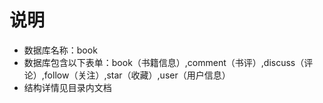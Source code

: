 # 说明
- 数据库名称：book
- 数据库包含以下表单：book（书籍信息）,comment（书评）,discuss（评论）,follow（关注）,star（收藏）,user（用户信息）
- 结构详情见目录内文档
